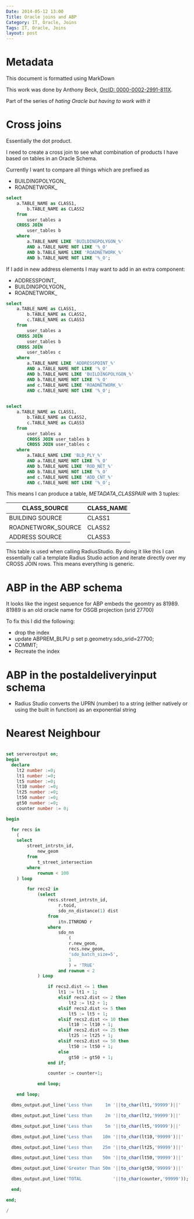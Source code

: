 ```yaml
---
Date: 2014-05-12 13:00
Title: Oracle joins and ABP
Category: IT, Oracle, Joins
Tags: IT, Oracle, Joins
layout: post
---
```


# Metadata

This document is formatted using MarkDown

This work was done by Anthony Beck, [OrcID: 0000-0002-2991-811X](http://orcid.org/0000-0002-2991-811X).

Part of the series of *hating Oracle but having to work with it*

# Cross joins

Essentially the dot product. 

I need to create a cross join to see what combination of products I have based on tables in an Oracle Schema.

Currently I want to compare all things which are prefixed as 

* BUILDINGPOLYGON_
* ROADNETWORK_

```sql
select 
	a.TABLE_NAME as CLASS1, 
		b.TABLE_NAME as CLASS2 
	from 
		user_tables a 
	CROSS JOIN 
		user_tables b
	where 
		a.TABLE_NAME LIKE 'BUILDINGPOLYGON_%'
		AND a.TABLE_NAME NOT LIKE '%_O'
		AND b.TABLE_NAME LIKE 'ROADNETWORK_%'
		AND b.TABLE_NAME NOT LIKE '%_O';
```

If I add in new address elements I may want to add in an extra component:

* ADDRESSPOINT_
* BUILDINGPOLYGON_
* ROADNETWORK_

```sql
select 
	a.TABLE_NAME as CLASS1, 
		b.TABLE_NAME as CLASS2, 
		c.TABLE_NAME as CLASS3
	from 
		user_tables a 
	CROSS JOIN 
		user_tables b 
	CROSS JOIN 
		user_tables c
	where 
		a.TABLE_NAME LIKE 'ADDRESSPOINT_%'
		AND a.TABLE_NAME NOT LIKE '%_O'
		AND b.TABLE_NAME LIKE 'BUILDINGPOLYGON_%'
		AND b.TABLE_NAME NOT LIKE '%_O'
		and c.TABLE_NAME LIKE 'ROADNETWORK_%'
		AND c.TABLE_NAME NOT LIKE '%_O';
		
```

```sql
select 
	a.TABLE_NAME as CLASS1, 
		b.TABLE_NAME as CLASS2, 
		c.TABLE_NAME as CLASS3
	from 
		user_tables a 
		CROSS JOIN user_tables b 
		CROSS JOIN user_tables c
	where 
		a.TABLE_NAME LIKE 'BLD_PLY_%'
		AND a.TABLE_NAME NOT LIKE '%_O'
		AND b.TABLE_NAME LIKE 'ROD_NET_%'
		AND b.TABLE_NAME NOT LIKE '%_O'
		and c.TABLE_NAME LIKE 'ADD_CNT_%'
		AND c.TABLE_NAME NOT LIKE '%_O';
```

This means I can produce a table, *METADATA_CLASSPAIR* with 3 tuples:

CLASS_SOURCE|CLASS_NAME
----|----
BUILDING SOURCE|CLASS1
ROADNETWORK_SOURCE|CLASS2
ADDRESS SOURCE|CLASS3


This table is used when calling RadiusStudio. By doing it like this I can essentially call a template Radius Studio action and iterate directly over my CROSS JOIN rows. This means everything is generic.

# ABP in the ABP schema

It looks like the ingest sequence for ABP embeds the geomtry as 81989. 81989 is an old oracle name for OSGB projection (srid 27700)

To fix this I did the following:

* drop the index
* update ABPREM_BLPU p set p.geometry.sdo_srid=27700;
* COMMIT;
* Recreate the index

# ABP in the postaldeliveryinput schema

* Radius Studio converts the UPRN (number) to a string (either natively or using the built in function) as an exponential string


# Nearest Neighbour

```sql

set serveroutput on;
begin
  declare
    lt2 number :=0;
    lt1 number :=0;
    lt5 number :=0;
    lt10 number :=0;
    lt25 number :=0;
    lt50 number :=0;
    gt50 number :=0;
    counter number := 0;

begin

  for recs in 
	(
	select 
		street_intrstn_id,
			new_geom
		from
			t_street_intersection
		where 
			rownum < 100
	) loop

		for recs2 in 
			(select 
				recs.street_intrstn_id, 
					r.toid, 
					sdo_nn_distance(1) dist
				from
					itn.ITNRDND r
				where 
					sdo_nn
						(
						r.new_geom, 
						recs.new_geom,
						'sdo_batch_size=5',
						1
						) = 'TRUE'
					and rownum < 2
			) Loop

				if recs2.dist <= 1 then
					lt1 := lt1 + 1;
					elsif recs2.dist <= 2 then
						lt2 := lt2 + 1;
					elsif recs2.dist <= 5 then
						lt5 := lt5 + 1;
					elsif recs2.dist <= 10 then
						lt10 := lt10 + 1;
					elsif recs2.dist <= 25 then
						lt25 := lt25 + 1;
					elsif recs2.dist <= 50 then
						lt50 := lt50 + 1;
					else
						gt50 := gt50 + 1;
				end if;

				counter := counter+1;         

			end loop;

	end loop;

  dbms_output.put_line('Less than     1m '||to_char(lt1,'99999')||'   '||to_char(lt1/counter*100,'999.0')||'%');

  dbms_output.put_line('Less than     2m '||to_char(lt2,'99999')||'   '||to_char(lt2/counter*100,'999.0')||'%');

  dbms_output.put_line('Less than     5m '||to_char(lt5,'99999')||'   '||to_char(lt5/counter*100,'999.0')||'%');

  dbms_output.put_line('Less than    10m '||to_char(lt10,'99999')||'   '||to_char(lt10/counter*100,'999.0')||'%');

  dbms_output.put_line('Less than    25m '||to_char(lt25,'99999')||'   '||to_char(lt25/counter*100,'999.0')||'%');

  dbms_output.put_line('Less than    50m '||to_char(lt50,'99999')||'   '||to_char(lt50/counter*100,'999.0')||'%');

  dbms_output.put_line('Greater Than 50m '||to_char(gt50,'99999')||'   '||to_char(gt50/counter*100,'999.0')||'%');

  dbms_output.put_line('TOTAL            '||to_char(counter,'99999'));

  end;

end;

/
``` 
